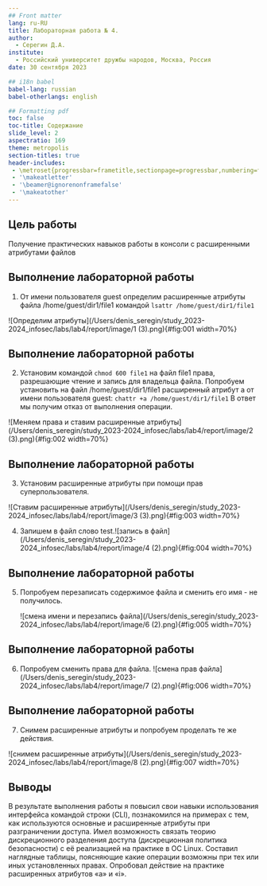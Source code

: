 ```yaml
---
## Front matter
lang: ru-RU
title: Лабораторная работа № 4.
author:
  - Серегин Д.А.
institute:
  - Российский университет дружбы народов, Москва, Россия
date: 30 сентября 2023

## i18n babel
babel-lang: russian
babel-otherlangs: english

## Formatting pdf
toc: false
toc-title: Содержание
slide_level: 2
aspectratio: 169
theme: metropolis
section-titles: true
header-includes:
 - \metroset{progressbar=frametitle,sectionpage=progressbar,numbering=fraction}
 - '\makeatletter'
 - '\beamer@ignorenonframefalse'
 - '\makeatother'
---
```


## Цель работы

Получение практических навыков работы в консоли с расширенными атрибутами файлов

## Выполнение лабораторной работы

1. От имени пользователя guest определим расширенные атрибуты файла /home/guest/dir1/file1 командой ``lsattr /home/guest/dir1/file1`` 

![Определим атрибуты](/Users/denis_seregin/study_2023-2024_infosec/labs/lab4/report/image/1 (3).png){#fig:001 width=70%}

## Выполнение лабораторной работы

2. Установим командой ``chmod 600 file1`` на файл file1 права, разрешающие чтение и запись для владельца файла. Попробуем установить на файл /home/guest/dir1/file1 расширенный атрибут a от имени пользователя guest: ``chattr +a /home/guest/dir1/file1`` В ответ мы получим отказ от выполнения операции.

![Меняем права и ставим расширенные атрибуты](/Users/denis_seregin/study_2023-2024_infosec/labs/lab4/report/image/2 (3).png){#fig:002 width=70%}

## Выполнение лабораторной работы

3. Установим расширенные атрибуты при помощи прав суперпользователя. 

![Ставим расширенные атрибуты](/Users/denis_seregin/study_2023-2024_infosec/labs/lab4/report/image/3 (3).png){#fig:003 width=70%}

4. Запишем в файл слово test.![запись в файл](/Users/denis_seregin/study_2023-2024_infosec/labs/lab4/report/image/4 (2).png){#fig:004 width=70%}



## Выполнение лабораторной работы

5. Попробуем перезаписать содержимое файла и сменить его имя - не получилось.

   ![смена имени и перезапись файла](/Users/denis_seregin/study_2023-2024_infosec/labs/lab4/report/image/6 (2).png){#fig:005 width=70%}

## Выполнение лабораторной работы

6. Попробуем сменить права для файла. ![смена прав файла](/Users/denis_seregin/study_2023-2024_infosec/labs/lab4/report/image/7 (2).png){#fig:006 width=70%}

## Выполнение лабораторной работы

7. Снимем расширенные атрибуты и попробуем проделать те же действия. 

![снимем расширенные атрибуты](/Users/denis_seregin/study_2023-2024_infosec/labs/lab4/report/image/8 (2).png){#fig:007 width=70%}




## Выводы

В результате выполнения работы я повысил свои навыки использования интерфейса командой строки (CLI), познакомился на примерах с тем, как используются основные и расширенные атрибуты при разграничении доступа. Имел возможность связать теорию дискреционного разделения доступа (дискреционная политика безопасности) с её реализацией на практике в ОС Linux. Составил наглядные таблицы, поясняющие какие операции возможны при тех или иных установленных правах. Опробовал действие на практике расширенных атрибутов «а» и «i».
